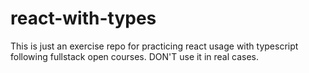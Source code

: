 # react-with-types
This is just an exercise repo for practicing react usage with typescript following fullstack open courses. DON'T use it in real cases.
